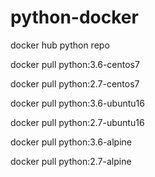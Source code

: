 # python-docker
docker hub python repo

docker pull python:3.6-centos7 

docker pull python:2.7-centos7 

docker pull python:3.6-ubuntu16 

docker pull python:2.7-ubuntu16 

docker pull python:3.6-alpine

docker pull python:2.7-alpine 

